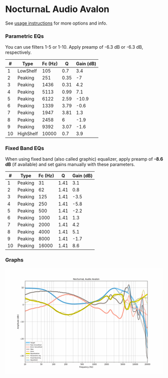 # NocturnaL Audio Avalon
See [usage instructions](https://github.com/jaakkopasanen/AutoEq#usage) for more options and info.

### Parametric EQs
You can use filters 1-5 or 1-10. Apply preamp of -6.3 dB or -6.3 dB, respectively.

|   # | Type      |   Fc (Hz) |    Q |   Gain (dB) |
|-----|-----------|-----------|------|-------------|
|   1 | LowShelf  |       105 | 0.7  |         3.4 |
|   2 | Peaking   |       251 | 0.35 |        -7   |
|   3 | Peaking   |      1436 | 0.31 |         4.2 |
|   4 | Peaking   |      5113 | 0.99 |         7.1 |
|   5 | Peaking   |      6122 | 2.59 |       -10.9 |
|   6 | Peaking   |      1339 | 3.79 |        -0.6 |
|   7 | Peaking   |      1947 | 3.81 |         1.3 |
|   8 | Peaking   |      2458 | 6    |        -1.9 |
|   9 | Peaking   |      9392 | 3.07 |        -1.6 |
|  10 | HighShelf |     10000 | 0.7  |         3.9 |

### Fixed Band EQs
When using fixed band (also called graphic) equalizer, apply preamp of **-8.6 dB** (if available) and set gains manually with these parameters.

|   # | Type    |   Fc (Hz) |    Q |   Gain (dB) |
|-----|---------|-----------|------|-------------|
|   1 | Peaking |        31 | 1.41 |         3.1 |
|   2 | Peaking |        62 | 1.41 |         0.8 |
|   3 | Peaking |       125 | 1.41 |        -3.5 |
|   4 | Peaking |       250 | 1.41 |        -5.8 |
|   5 | Peaking |       500 | 1.41 |        -2.2 |
|   6 | Peaking |      1000 | 1.41 |         1.3 |
|   7 | Peaking |      2000 | 1.41 |         4.2 |
|   8 | Peaking |      4000 | 1.41 |         5.1 |
|   9 | Peaking |      8000 | 1.41 |        -1.7 |
|  10 | Peaking |     16000 | 1.41 |         8.6 |

### Graphs
![](./NocturnaL%20Audio%20Avalon.png)
